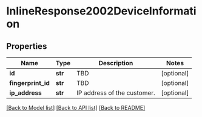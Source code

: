 # InlineResponse2002DeviceInformation

## Properties
Name | Type | Description | Notes
------------ | ------------- | ------------- | -------------
**id** | **str** | TBD | [optional] 
**fingerprint_id** | **str** | TBD | [optional] 
**ip_address** | **str** | IP address of the customer. | [optional] 

[[Back to Model list]](../README.md#documentation-for-models) [[Back to API list]](../README.md#documentation-for-api-endpoints) [[Back to README]](../README.md)


